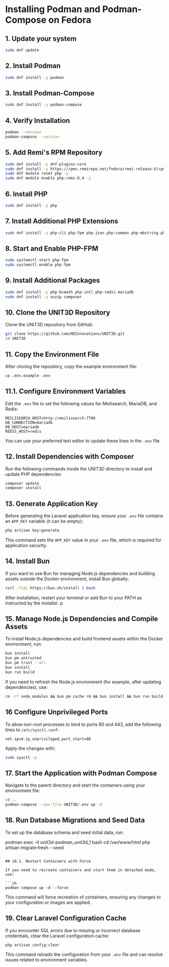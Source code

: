# Installing Podman and Podman-Compose on Fedora

## 1. Update your system
```sh
sudo dnf update
```

## 2. Install Podman
```sh
sudo dnf install -y podman
```

## 3. Install Podman-Compose
```sh
sudo dnf install -y podman-compose
```

## 4. Verify Installation
```sh
podman --version
podman-compose --version
```

## 5. Add Remi's RPM Repository

```sh
sudo dnf install -y dnf-plugins-core
sudo dnf install -y https://rpms.remirepo.net/fedora/remi-release-$(rpm -E %fedora).rpm
sudo dnf module reset php -y
sudo dnf module enable php:remi-8.4 -y
```

## 6. Install PHP

```sh
sudo dnf install -y php
```

## 7. Install Additional PHP Extensions

```sh
sudo dnf install -y php-cli php-fpm php-json php-common php-mbstring php-xml php-gd php-curl php-zip php-mysqlnd
```

## 8. Start and Enable PHP-FPM

```sh
sudo systemctl start php-fpm
sudo systemctl enable php-fpm
```

## 9. Install Additional Packages

```sh
sudo dnf install -y php-bcmath php-intl php-redis mariadb
sudo dnf install -y unzip composer
```

## 10. Clone the UNIT3D Repository

Clone the UNIT3D repository from GitHub:

```sh
git clone https://github.com/HDInnovations/UNIT3D.git
cd UNIT3D
```

## 11. Copy the Environment File

After cloning the repository, copy the example environment file:

```sh
cp .env.example .env
```

## 11.1. Configure Environment Variables

Edit the `.env` file to set the following values for Meilisearch, MariaDB, and Redis:

```env
MEILISEARCH_HOST=http://meilisearch:7700
DB_CONNECTION=mariadb
DB_HOST=mariadb
REDIS_HOST=redis
```

You can use your preferred text editor to update these lines in the `.env` file.

## 12. Install Dependencies with Composer

Run the following commands inside the UNIT3D directory to install and update PHP dependencies:

```sh
composer update
composer install
```

## 13. Generate Application Key

Before generating the Laravel application key, ensure your `.env` file contains an `APP_KEY` variable (it can be empty):

```sh
php artisan key:generate
```

This command sets the `APP_KEY` value in your `.env` file, which is required for application security.



## 14. Install Bun

If you want to use Bun for managing Node.js dependencies and building assets outside the Docker environment, install Bun globally:

```sh
curl -fsSL https://bun.sh/install | bash
```

After installation, restart your terminal or add Bun to your PATH as instructed by the installer.
p
## 15. Manage Node.js Dependencies and Compile Assets

To install Node.js dependencies and build frontend assets within the Docker environment, run:

```sh
bun install
bun pm untrusted
bun pm trust --all
bun install
bun run build
```

If you need to refresh the Node.js environment (for example, after updating dependencies), use:

```sh
rm -rf node_modules && bun pm cache rm && bun install && bun run build
```


## 16 Configure Unprivileged Ports

To allow non-root processes to bind to ports 80 and 443, add the following lines to `/etc/sysctl.conf`:

```
net.ipv4.ip_unprivileged_port_start=80
```

Apply the changes with:

```sh
sudo sysctl -p
```

## 17. Start the Application with Podman Compose

Navigate to the parent directory and start the containers using your environment file:

```sh
cd ..
podman-compose --env-file UNIT3D/.env up -d
```



## 18. Run Database Migrations and Seed Data

To set up the database schema and seed initial data, run:

podman exec -it unit3d-podman_unit3d_1 bash
cd /var/www/html
php artisan migrate:fresh --seed
```

## 18.1. Restart Containers with Force

If you need to recreate containers and start them in detached mode, use:

```sh
podman compose up -d --force
```

This command will force recreation of containers, ensuring any changes to your configuration or images are applied.


## 19. Clear Laravel Configuration Cache

If you encounter SQL errors due to missing or incorrect database credentials, clear the Laravel configuration cache:

```sh
php artisan config:clear
```

This command reloads the configuration from your `.env` file and can resolve issues related to environment variables.
